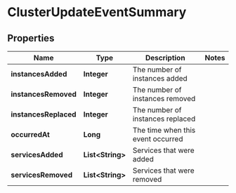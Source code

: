 
# ClusterUpdateEventSummary

## Properties
Name | Type | Description | Notes
------------ | ------------- | ------------- | -------------
**instancesAdded** | **Integer** | The number of instances added | 
**instancesRemoved** | **Integer** | The number of instances removed | 
**instancesReplaced** | **Integer** | The number of instances replaced | 
**occurredAt** | **Long** | The time when this event occurred | 
**servicesAdded** | **List&lt;String&gt;** | Services that were added | 
**servicesRemoved** | **List&lt;String&gt;** | Services that were removed | 



